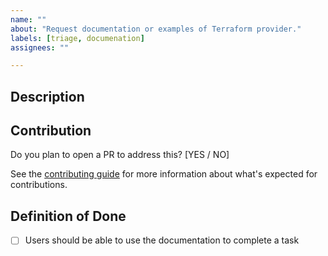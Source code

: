 ```yaml
---
name: ""
about: "Request documentation or examples of Terraform provider."
labels: [triage, documenation]
assignees: ""

---
```


## Description

<!-- Short description here describing the documentation that you're requesting.  Include a use case for why users need this documentation. -->

## Contribution
Do you plan to open a PR to address this? [YES / NO]

See the [contributing guide](/CONTRIBUTING.md?) for more information about what's expected for contributions.

## Definition of Done
- [ ] Users should be able to use the documentation to complete a task

